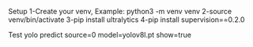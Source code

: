 Setup
1-Create your venv, Example: python3 -m venv venv
2-source venv/bin/activate
3-pip install ultralytics
4-pip install supervision==0.2.0

Test
yolo predict source=0  model=yolov8l.pt show=true
